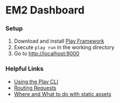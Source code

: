 # EM2 Dashboard

### Setup
1. Download and install [Play Framework](http://www.playframework.com/download)
2. Execute `play run` in the working directory
3. Go to [http://localhost:9000](http://localhost:9000)

### Helpful Links
- [Using the Play CLI](http://www.playframework.com/documentation/2.2.x/Build)
- [Routing Requests](http://www.playframework.com/documentation/2.2.x/ScalaRouting)
- [Where and What to do with static assets](http://www.playframework.com/documentation/2.2.x/Assets)